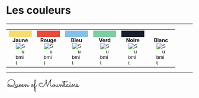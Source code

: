 

<script src="../js/myjs.js"></script>
# Les couleurs
***
 

<table cellspacing="0" cellpadding="0" border="0" >
<tr>
    <th>
     <div style="background: #F7DC6F; color: #F7DC6F;width:100%"> XXXXXX </div>
        Jaune
         <div><input type="image" src="../media/reproduce.png" style="width:25px;"  />
        </div>
    </th>
     <th>
     <div style="background: #E74C3C; color: #E74C3C;width:100%"> XXXXXX </div>
        Rouge
         <div><input type="image" src="../media/reproduce.png" style="width:25px;"  />
        </div>
    </th>
     <th>
     <div style="background:#85C1E9 ; color: #85C1E9 ;width:100%"> XXXXXX </div>
        Bleu
         <div><input type="image" src="../media/reproduce.png" style="width:25px;"  />
        </div>
    </th>
     <th>
     <div style="background:#7DCEA0  ; color: #7DCEA0  ;width:100%"> XXXXXX </div>
        Verd
         <div><input type="image" src="../media/reproduce.png" style="width:25px;"  />
        </div>
    </th>
      <th>
     <div style="background:#17202A   ; color: #17202A   ;width:100%"> XXXXXX </div>
        Noire
         <div><input type="image" src="../media/reproduce.png" style="width:25px;"  />
        </div>
    </th>
    <th>
     <div style="background:#FDFEFE   ; color: #FDFEFE   ;width:100%"> XXXXXX </div>
        Blanc
         <div><input type="image" src="../media/reproduce.png" style="width:25px;"  />
        </div>
    </th>
  </tr>
</table>

 

 
***
<img src="../media/sig2.PNG" alt="drawing" style="width:200px;"/>
